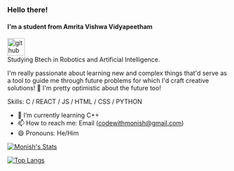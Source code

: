 ### Hello there! 
#### I'm a student from Amrita Vishwa Vidyapeetham
[<img src='https://cdn.jsdelivr.net/npm/simple-icons@3.0.1/icons/github.svg' alt='github' height='40'>](https://github.com/Code-Monish)  
Studying Btech in Robotics and Artificial Intelligence.

I'm really passionate about learning new and complex things that'd serve as a tool to guide me through future problems for which I'd craft creative solutions! 💪 I'm pretty optimistic about the future too!

Skills: C / REACT / JS / HTML / CSS / PYTHON

- 🌱 I’m currently learning C++
- 📫 How to reach me: Email (codewithmonish@gmail.com)
- 😄 Pronouns: He/Him 


[![Monish's Stats](https://github-readme-stats.vercel.app/api?username=Code-Monish)](https://github.com/Code-Monish/github-readme-stats)

[![Top Langs](https://github-readme-stats.vercel.app/api/top-langs/?username=Code-Monish)](https://github.com/anuraghazra/github-readme-stats)
